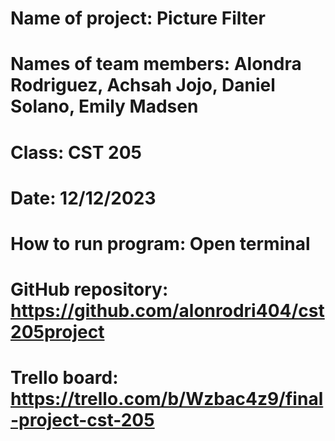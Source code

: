 # Name of project: Picture Filter
# Names of team members: Alondra Rodriguez, Achsah Jojo, Daniel Solano, Emily Madsen
# Class: CST 205
# Date: 12/12/2023
# How to run program: Open terminal
# GitHub repository: https://github.com/alonrodri404/cst205project
# Trello board: https://trello.com/b/Wzbac4z9/final-project-cst-205
